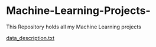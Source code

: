 # Machine-Learning-Projects-
This Repository holds all my Machine Learning projects



[data_description.txt](https://github.com/ParthGohil21/Machine-Learning-Projects-/files/8146215/data_description.txt)
